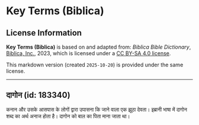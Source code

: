# Key Terms (Biblica)

## License Information

**Key Terms (Biblica)** is based on and adapted from: _Biblica Bible Dictionary_, [Biblica, Inc.](https://www.biblica.com/), 2023, which is licensed under a [CC BY-SA 4.0 license](https://creativecommons.org/licenses/by-sa/4.0/legalcode.en).

This markdown version (created `2025-10-20`) is provided under the same license.



--------------------------------

## दागोन (id: 183340)

कनान और उसके आसपास के लोगों द्वारा उपासना कि जाने वाला एक झूठा देवता। इब्रानी भाषा में दागोन शब्द का अर्थ अनाज होता है। दागोन को बाल का पिता माना जाता था।


